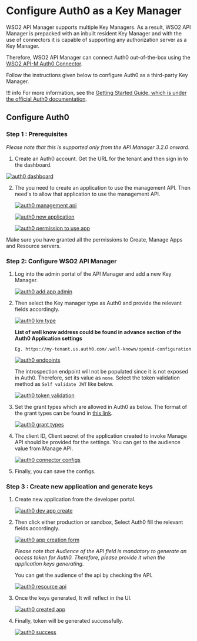 # Configure Auth0 as a Key Manager

WSO2 API Manager supports multiple Key Managers. As a result, WSO2 API Manager is prepacked with an inbuilt resident Key Manager and with the use of connectors it is capable of supporting any authorization server as a Key Manager.

Therefore, WSO2 API Manager can connect Auth0 out-of-the-box using the [WSO2 API-M Auth0 Connector](https://github.com/wso2-extensions/apim-km-auth0).

Follow the instructions given below to configure Auth0 as a third-party Key Manager. 

!!! info
    For more information, see the [Getting Started Guide, which is under the official Auth0 documentation](https://auth0.com/docs/get-started).

## Configure Auth0

### Step 1 : Prerequisites

_Please note that this is supported only from the API Manager 3.2.0 onward_.

1.  Create an Auth0 account. Get the URL for the tenant and then sign in to the dashboard.

   [![auth0 dashboard]({{base_path}}/assets/img/administer/auth0-dashboard.png)]({{base_path}}/assets/img/administer/auth0-dashboard.png)

2.  The you need to create an application to use the management API. Then need's to allow that application to use the management API.

    [![auth0 management api]({{base_path}}/assets/img/administer/auth0-management-api.png)]({{base_path}}/assets/img/administer/auth0-management-api.png)

    [![auth0 new application]({{base_path}}/assets/img/administer/auth0-new-application.png)]({{base_path}}/assets/img/administer/auth0-new-application.png)
    
    [![auth0 permission to use app]({{base_path}}/assets/img/administer/auth0-permission-to-use-app.png)]({{base_path}}/assets/img/administer/auth0-permission-to-use-app.png)
   
   Make sure you have granted all the permissions to Create, Manage Apps and Resource servers.    

### Step 2: Configure WSO2 API Manager

1.  Log into the admin portal of the API Manager and add a new Key Manager.
    
    [![auth0 add app admin]({{base_path}}/assets/img/administer/auth0-add-app-admin.png)]({{base_path}}/assets/img/administer/auth0-add-app-admin.png)
    
2.  Then select the Key manager type as Auth0 and provide the relevant fields accordingly.

    [![auth0 km type]({{base_path}}/assets/img/administer/auth0-km-type.png)]({{base_path}}/assets/img/administer/auth0-km-type.png)
 
    **List of well know address could be found in advance section of the Auth0 Application settings**    
    
        Eg. https://my-tenant.us.auth0.com/.well-known/openid-configuration
    
    [![auth0 endpoints]({{base_path}}/assets/img/administer/auth0-endpoints.png)]({{base_path}}/assets/img/administer/auth0-endpoints.png)    
    
    The introspection endpoint will not be populated since it is not exposed in Auth0. Therefore, 
    set its value as <code>none</code>. Select the token validation method as <code>Self validate JWT</code> like below.
    
    [![auth0 token validation]({{base_path}}/assets/img/administer/auth0-token-validation.png)]({{base_path}}/assets/img/administer/auth0-token-validation.png)    

3.  Set the grant types which are allowed in Auth0 as below. The format of the grant types can be found in 
<a href="https://auth0.com/docs/applications/application-grant-types">this link</a>.
    
    [![auth0 grant types]({{base_path}}/assets/img/administer/auth0-grant-types.png)]({{base_path}}/assets/img/administer/auth0-grant-types.png)        
    
4.  The client ID, Client secret of the application created to invoke Manage API should be provided for the settings. You can get to the audience 
value from Manage API.

    [![auth0 connector configs]({{base_path}}/assets/img/administer/auth0-connector-configs.png)]({{base_path}}/assets/img/administer/auth0-connector-configs.png)    
    
5.  Finally, you can save the configs.

### Step 3 : Create new application and generate keys

1.  Create new application from the developer portal.

    [![auth0 dev app create]({{base_path}}/assets/img/administer/auth0-dev-app-create.png)]({{base_path}}/assets/img/administer/auth0-dev-app-create.png)    

2.  Then click either production or sandbox, Select Auth0 fill the relevant fields accordingly.

    [![auth0 app creation form]({{base_path}}/assets/img/administer/auth0-app-creation-form.png)]({{base_path}}/assets/img/administer/auth0-app-creation-form.png)    
    
    *Please note that Audience of the API field is mandatory to generate an access token for Auth0. Therefore, please provide it when the application keys generating.*
    
    You can get the audience of the api by checking the API.
    
    [![auth0 resource api]({{base_path}}/assets/img/administer/auth0-resource-api.png)]({{base_path}}/assets/img/administer/auth0-resource-api.png)    

3.  Once the keys generated, It will reflect in the UI.
    
    [![auth0 created app]({{base_path}}/assets/img/administer/auth0-created-app.png)]({{base_path}}/assets/img/administer/auth0-created-app.png)        
    
5. Finally, token will be generated successfully.

    [![auth0 success]({{base_path}}/assets/img/administer/auth0-success.png)]({{base_path}}/assets/img/administer/auth0-success.png)        
